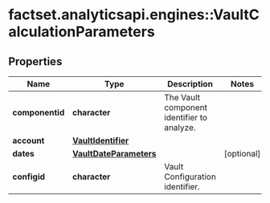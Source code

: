 # factset.analyticsapi.engines::VaultCalculationParameters

## Properties
Name | Type | Description | Notes
------------ | ------------- | ------------- | -------------
**componentid** | **character** | The Vault component identifier to analyze. | 
**account** | [**VaultIdentifier**](VaultIdentifier.md) |  | 
**dates** | [**VaultDateParameters**](VaultDateParameters.md) |  | [optional] 
**configid** | **character** | Vault Configuration identifier. | 


